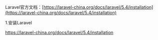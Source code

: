 Laravel官方文档：[https://laravel-china.org/docs/laravel/5.4/installation](https://laravel-china.org/docs/laravel/5.4/installation)

1.安装Laravel

https://laravel-china.org/docs/laravel/5.4/installation



